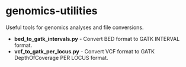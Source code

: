 # genomics-utilities
Useful tools for genomics analyses and file conversions.

* __bed_to_gatk_intervals.py__ - Convert BED format to GATK INTERVAL format.  
* __vcf_to_gatk_per_locus.py__ - Convert VCF format to GATK DepthOfCoverage PER LOCUS format.  
